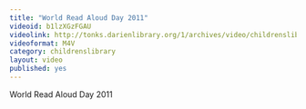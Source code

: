 ```yaml
---
title: "World Read Aloud Day 2011"
videoid: b1lzXGzFGAU
videolink: http://tonks.darienlibrary.org/1/archives/video/childrenslibrary/20110308_read_aloud.mp4
videoformat: M4V
category: childrenslibrary
layout: video
published: yes
---
```


World Read Aloud Day 2011